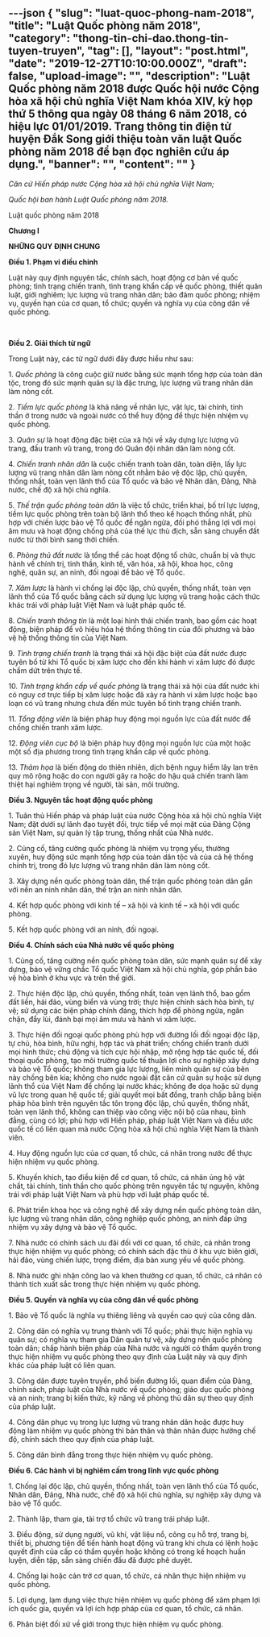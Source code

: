 ---json
{
    "slug": "luat-quoc-phong-nam-2018",
    "title": "Luật Quốc phòng năm 2018",
    "category": "thong-tin-chi-dao.thong-tin-tuyen-truyen",
    "tag": [],
    "layout": "post.html",
    "date": "2019-12-27T10:10:00.000Z",
    "draft": false,
    "upload-image": "",
    "description": "Luật Quốc phòng năm 2018 được Quốc hội nước Cộng hòa xã hội chủ nghĩa Việt Nam khóa XIV, kỳ họp thứ 5 thông qua ngày 08 tháng 6 năm 2018, có hiệu lực 01/01/2019. Trang thông tin điện tử huyện Đắk Song giới thiệu toàn văn luật Quốc phòng năm 2018 để bạn đọc nghiên cứu áp dụng.",
    "banner": "",
    "__content__": ""
}
---
<p><em>Căn cứ Hiến ph&aacute;p nước Cộng h&ograve;a x&atilde; hội chủ nghĩa Việt Nam;</em></p>

<p><em>Quốc hội ban h&agrave;nh Luật Quốc ph&ograve;ng năm 2018.</em></p>

<p>Luật quốc ph&ograve;ng năm 2018</p>

<p><strong>Chương I</strong></p>

<p><strong>NHỮNG QUY ĐỊNH CHUNG</strong></p>

<p><strong>Điều 1. Phạm vi điều chỉnh</strong></p>

<p>Luật n&agrave;y quy định nguy&ecirc;n tắc, ch&iacute;nh s&aacute;ch, hoạt động cơ bản về quốc ph&ograve;ng; t&igrave;nh trạng chiến tranh, t&igrave;nh trạng khẩn cấp về quốc ph&ograve;ng, thiết qu&acirc;n luật, giới nghi&ecirc;m; lực lượng vũ trang nh&acirc;n d&acirc;n; bảo đảm quốc ph&ograve;ng; nhiệm vụ, quyền hạn của cơ quan, tổ chức; quyền v&agrave; nghĩa vụ của c&ocirc;ng d&acirc;n về quốc ph&ograve;ng.</p>

<p>&nbsp;</p>

<p><strong>Điều 2. Giải th&iacute;ch từ ngữ</strong></p>

<p>Trong Luật n&agrave;y, c&aacute;c từ ngữ dưới đ&acirc;y được hiểu như sau:</p>

<p>1.&nbsp;<em>Quốc ph&ograve;ng&nbsp;</em>l&agrave; c&ocirc;ng cuộc giữ nước bằng sức mạnh tổng hợp của to&agrave;n d&acirc;n tộc, trong đ&oacute; sức mạnh qu&acirc;n sự l&agrave; đặc trưng, lực lượng vũ trang nh&acirc;n d&acirc;n l&agrave;m n&ograve;ng cốt.</p>

<p>2.&nbsp;<em>Tiềm lực quốc ph&ograve;ng&nbsp;</em>l&agrave; khả năng về nh&acirc;n lực,&nbsp;vật lực, t&agrave;i ch&iacute;nh, tinh thần&nbsp;ở trong nước v&agrave; ngo&agrave;i nước c&oacute; thể huy động để thực hiện nhiệm vụ quốc ph&ograve;ng.</p>

<p>3.&nbsp;<em>Qu&acirc;n sự&nbsp;</em>l&agrave; hoạt động đặc biệt của x&atilde; hội&nbsp;về x&acirc;y dựng lực lượng vũ trang,&nbsp;đấu tranh vũ trang,&nbsp;trong đ&oacute; Qu&acirc;n đội nh&acirc;n d&acirc;n l&agrave;m n&ograve;ng cốt.</p>

<p>4.&nbsp;<em>Chiến tranh nh&acirc;n d&acirc;n&nbsp;</em>l&agrave; cuộc chiến tranh to&agrave;n d&acirc;n, to&agrave;n diện, lấy lực lượng vũ trang nh&acirc;n d&acirc;n l&agrave;m n&ograve;ng cốt nhằm bảo vệ độc lập, chủ quyền, thống nhất, to&agrave;n vẹn l&atilde;nh thổ của Tổ quốc v&agrave;&nbsp;bảo vệ Nh&acirc;n d&acirc;n, Đảng, Nh&agrave; nước, chế độ x&atilde; hội chủ nghĩa.</p>

<p>5.&nbsp;<em>Thế trận quốc ph&ograve;ng to&agrave;n d&acirc;n&nbsp;</em>l&agrave; việc tổ chức, triển khai, bố tr&iacute; lực lượng, tiềm lực quốc ph&ograve;ng tr&ecirc;n to&agrave;n bộ l&atilde;nh thổ theo kế hoạch thống nhất, ph&ugrave; hợp với chiến lược bảo vệ Tổ quốc&nbsp;để<strong><em>&nbsp;</em></strong>ngăn ngừa, đối ph&oacute; thắng lợi với mọi &acirc;m mưu v&agrave; hoạt động chống ph&aacute; của thế lực th&ugrave; địch, sẵn s&agrave;ng chuyển đất nước từ thời b&igrave;nh sang thời chiến.</p>

<p>6.&nbsp;<em>Ph&ograve;ng thủ đất nước&nbsp;</em>l&agrave; tổng thể c&aacute;c hoạt động tổ chức, chuẩn bị v&agrave; thực h&agrave;nh về ch&iacute;nh trị, tinh thần, kinh tế, văn h&oacute;a, x&atilde; hội,&nbsp;khoa học, c&ocirc;ng nghệ,&nbsp;qu&acirc;n sự, an ninh, đối ngoại để bảo vệ Tổ quốc.</p>

<p>7.&nbsp;<em>X&acirc;m lược&nbsp;</em>l&agrave; h&agrave;nh vi chống lại độc lập, chủ quyền, thống nhất, to&agrave;n vẹn l&atilde;nh thổ của Tổ quốc bằng c&aacute;ch sử dụng lực lượng vũ trang hoặc c&aacute;ch thức kh&aacute;c tr&aacute;i với ph&aacute;p luật Việt Nam v&agrave; luật ph&aacute;p quốc tế.</p>

<p>8.&nbsp;<em>Chiến tranh th&ocirc;ng tin&nbsp;</em>l&agrave; một loại h&igrave;nh th&aacute;i chiến tranh, bao gồm c&aacute;c hoạt động, biện ph&aacute;p để v&ocirc; hiệu h&oacute;a hệ thống th&ocirc;ng tin của đối phương v&agrave; bảo vệ hệ thống th&ocirc;ng tin của Việt Nam.</p>

<p>9<em>.&nbsp;</em><em>T&igrave;nh trạng chiến tranh&nbsp;</em>l&agrave; trạng th&aacute;i x&atilde; hội đặc biệt của đất nước được tuy&ecirc;n bố từ khi Tổ quốc bị x&acirc;m lược cho đến khi h&agrave;nh vi x&acirc;m lược đ&oacute; được chấm dứt tr&ecirc;n thực tế.</p>

<p>10.&nbsp;<em>T&igrave;nh trạng khẩn cấp về quốc ph&ograve;ng&nbsp;</em>l&agrave; trạng th&aacute;i x&atilde; hội của đất nước khi c&oacute; nguy cơ trực tiếp bị x&acirc;m lược&nbsp;hoặc&nbsp;đ&atilde; xảy ra h&agrave;nh&nbsp;vi&nbsp;x&acirc;m lược hoặc bạo loạn c&oacute; vũ trang nhưng chưa đến mức tuy&ecirc;n bố t&igrave;nh trạng chiến tranh.</p>

<p>11.&nbsp;<em>Tổng động vi&ecirc;n&nbsp;</em>l&agrave; biện ph&aacute;p huy động mọi nguồn lực của đất nước để chống chiến tranh x&acirc;m lược.</p>

<p>12.&nbsp;<em>Động vi&ecirc;n cục bộ&nbsp;</em>l&agrave; biện ph&aacute;p huy động mọi nguồn lực của một hoặc một số địa phương trong t&igrave;nh trạng khẩn cấp về quốc ph&ograve;ng.</p>

<p>13.&nbsp;<em>Thảm họa&nbsp;</em>l&agrave; biến động do thi&ecirc;n nhi&ecirc;n, dịch bệnh nguy hiểm&nbsp;l&acirc;y lan tr&ecirc;n quy m&ocirc; rộng&nbsp;hoặc do con người g&acirc;y ra hoặc do hậu quả chiến tranh l&agrave;m thiệt hại nghi&ecirc;m trọng về người, t&agrave;i sản, m&ocirc;i trường.</p>

<p><strong>Điều 3. Nguy&ecirc;n tắc hoạt động quốc ph&ograve;ng</strong></p>

<p>1. Tu&acirc;n thủ Hiến ph&aacute;p v&agrave; ph&aacute;p luật của nước Cộng h&ograve;a x&atilde; hội chủ nghĩa Việt Nam; đặt dưới sự l&atilde;nh đạo tuyệt đối, trực tiếp về mọi mặt của Đảng Cộng sản Việt Nam, sự quản l&yacute; tập trung, thống nhất của Nh&agrave; nước.</p>

<p>2.&nbsp;Củng cố, tăng cường quốc ph&ograve;ng l&agrave; nhiệm vụ trọng yếu, thường xuy&ecirc;n,&nbsp;huy động sức mạnh tổng hợp của to&agrave;n d&acirc;n tộc v&agrave; của cả hệ thống ch&iacute;nh trị, trong đ&oacute; lực lượng vũ trang nh&acirc;n d&acirc;n l&agrave;m n&ograve;ng cốt.</p>

<p>3. X&acirc;y dựng nền quốc ph&ograve;ng to&agrave;n d&acirc;n, thế trận quốc ph&ograve;ng to&agrave;n d&acirc;n gắn với nền an ninh nh&acirc;n d&acirc;n, thế trận an ninh nh&acirc;n d&acirc;n.</p>

<p>4. Kết hợp quốc ph&ograve;ng với kinh tế &ndash; x&atilde; hội v&agrave; kinh tế &ndash; x&atilde; hội với quốc ph&ograve;ng.</p>

<p>5. Kết hợp quốc ph&ograve;ng với an ninh, đối ngoại.</p>

<p><strong>Điều 4. Ch&iacute;nh s&aacute;ch của Nh&agrave; nước về quốc ph&ograve;ng</strong></p>

<p>1. Củng cố, tăng cường nền quốc ph&ograve;ng to&agrave;n d&acirc;n,&nbsp;sức mạnh qu&acirc;n sự&nbsp;để x&acirc;y dựng, bảo vệ vững chắc Tổ quốc Việt Nam x&atilde; hội chủ nghĩa,&nbsp;g&oacute;p phần bảo vệ h&ograve;a b&igrave;nh ở khu vực v&agrave; tr&ecirc;n thế giới.</p>

<p>2. Thực hiện độc lập, chủ quyền, thống nhất, to&agrave;n vẹn l&atilde;nh thổ, bao gồm đất liền, hải đảo, v&ugrave;ng biển v&agrave; v&ugrave;ng trời; thực hiện ch&iacute;nh s&aacute;ch h&ograve;a b&igrave;nh, tự vệ;&nbsp;sử dụng c&aacute;c biện ph&aacute;p ch&iacute;nh đ&aacute;ng, th&iacute;ch hợp để ph&ograve;ng ngừa, ngăn chặn, đẩy l&ugrave;i,&nbsp;đ&aacute;nh bại mọi &acirc;m mưu v&agrave; h&agrave;nh vi x&acirc;m&nbsp;lược.</p>

<p>3. Thực hiện đối ngoại quốc ph&ograve;ng ph&ugrave; hợp với đường lối đối ngoại độc lập, tự chủ, h&ograve;a b&igrave;nh, hữu nghị, hợp t&aacute;c v&agrave; ph&aacute;t triển; chống chiến tranh dưới mọi h&igrave;nh thức; chủ động v&agrave; t&iacute;ch cực hội nhập, mở rộng hợp t&aacute;c quốc tế, đối thoại quốc ph&ograve;ng, tạo m&ocirc;i trường quốc tế thuận lợi cho sự nghiệp x&acirc;y dựng v&agrave; bảo vệ Tổ quốc; kh&ocirc;ng tham gia lực lượng, li&ecirc;n minh qu&acirc;n sự của b&ecirc;n n&agrave;y chống b&ecirc;n kia;&nbsp;kh&ocirc;ng cho nước ngo&agrave;i đặt căn cứ qu&acirc;n sự hoặc sử dụng l&atilde;nh thổ của Việt Nam để chống lại nước kh&aacute;c; kh&ocirc;ng đe dọa hoặc sử dụng vũ lực trong quan hệ quốc tế; giải quyết mọi bất đồng, tranh chấp bằng biện ph&aacute;p h&ograve;a b&igrave;nh tr&ecirc;n nguy&ecirc;n tắc t&ocirc;n trọng độc lập, chủ quyền, thống nhất, to&agrave;n vẹn l&atilde;nh thổ,&nbsp;kh&ocirc;ng can thiệp v&agrave;o c&ocirc;ng việc nội bộ của nhau, b&igrave;nh đẳng, c&ugrave;ng c&oacute; lợi;&nbsp;ph&ugrave; hợp với Hiến ph&aacute;p, ph&aacute;p luật Việt Nam v&agrave; điều ước quốc tế c&oacute; li&ecirc;n quan m&agrave; nước Cộng h&ograve;a x&atilde; hội chủ nghĩa Việt Nam l&agrave; th&agrave;nh vi&ecirc;n.</p>

<p>4. Huy động nguồn lực của cơ quan, tổ chức, c&aacute; nh&acirc;n trong nước để thực hiện nhiệm vụ quốc ph&ograve;ng.</p>

<p>5. Khuyến kh&iacute;ch, tạo điều kiện để cơ quan, tổ chức, c&aacute; nh&acirc;n ủng hộ vật chất, t&agrave;i ch&iacute;nh, tinh thần cho quốc ph&ograve;ng tr&ecirc;n nguy&ecirc;n tắc tự nguyện, kh&ocirc;ng tr&aacute;i với ph&aacute;p luật Việt Nam v&agrave; ph&ugrave; hợp với luật ph&aacute;p quốc tế.</p>

<p>6. Ph&aacute;t triển khoa học v&agrave; c&ocirc;ng nghệ để x&acirc;y dựng nền quốc ph&ograve;ng to&agrave;n d&acirc;n, lực lượng vũ trang nh&acirc;n d&acirc;n, c&ocirc;ng nghiệp quốc ph&ograve;ng, an ninh đ&aacute;p ứng nhiệm vụ x&acirc;y dựng v&agrave; bảo vệ Tổ quốc.</p>

<p>7. Nh&agrave; nước c&oacute; ch&iacute;nh s&aacute;ch ưu đ&atilde;i đối với cơ quan, tổ chức, c&aacute; nh&acirc;n trong thực hiện nhiệm vụ quốc ph&ograve;ng; c&oacute; ch&iacute;nh s&aacute;ch đặc th&ugrave; ở khu vực bi&ecirc;n giới, hải đảo, v&ugrave;ng chiến lược, trọng điểm, địa b&agrave;n xung yếu về quốc ph&ograve;ng.</p>

<p>8. Nh&agrave; nước ghi nhận c&ocirc;ng lao v&agrave; khen thưởng cơ quan, tổ chức, c&aacute; nh&acirc;n c&oacute; th&agrave;nh t&iacute;ch xuất sắc trong thực hiện nhiệm vụ quốc ph&ograve;ng.</p>

<p><strong>Điều 5. Quyền v&agrave; nghĩa vụ của c&ocirc;ng d&acirc;n về quốc ph&ograve;ng</strong></p>

<p>1. Bảo vệ Tổ quốc l&agrave; nghĩa vụ thi&ecirc;ng li&ecirc;ng v&agrave; quyền cao qu&yacute; của c&ocirc;ng d&acirc;n.</p>

<p>2. C&ocirc;ng d&acirc;n c&oacute; nghĩa vụ trung th&agrave;nh với Tổ quốc; phải thực hiện nghĩa vụ qu&acirc;n sự; c&oacute; nghĩa vụ tham gia D&acirc;n qu&acirc;n tự vệ, x&acirc;y dựng nền quốc ph&ograve;ng to&agrave;n d&acirc;n; chấp h&agrave;nh biện ph&aacute;p của Nh&agrave; nước v&agrave; người c&oacute; thẩm quyền trong thực hiện nhiệm vụ quốc ph&ograve;ng theo quy định của Luật n&agrave;y v&agrave; quy định kh&aacute;c của ph&aacute;p luật c&oacute;<strong><em>&nbsp;</em></strong>li&ecirc;n quan.</p>

<p>3. C&ocirc;ng d&acirc;n được tuy&ecirc;n truyền, phổ biến đường lối, quan điểm của Đảng, ch&iacute;nh s&aacute;ch, ph&aacute;p luật của Nh&agrave; nước về quốc ph&ograve;ng; gi&aacute;o dục quốc ph&ograve;ng v&agrave; an ninh; trang bị kiến thức, kỹ năng về ph&ograve;ng thủ d&acirc;n sự theo quy định của ph&aacute;p luật.</p>

<p>4. C&ocirc;ng d&acirc;n phục vụ trong lực lượng vũ trang nh&acirc;n d&acirc;n hoặc được huy động l&agrave;m nhiệm vụ quốc ph&ograve;ng th&igrave; bản th&acirc;n v&agrave; th&acirc;n nh&acirc;n được hưởng chế độ, ch&iacute;nh s&aacute;ch theo quy định của ph&aacute;p luật.</p>

<p>5. C&ocirc;ng d&acirc;n b&igrave;nh đẳng trong thực hiện nhiệm vụ quốc ph&ograve;ng.</p>

<p><strong>Điều 6. C&aacute;c h&agrave;nh vi bị nghi&ecirc;m cấm trong lĩnh vực quốc ph&ograve;ng</strong></p>

<p>1. Chống lại độc lập, chủ quyền, thống nhất, to&agrave;n vẹn l&atilde;nh thổ của Tổ quốc, Nh&acirc;n d&acirc;n, Đảng, Nh&agrave; nước, chế độ x&atilde; hội chủ nghĩa, sự nghiệp x&acirc;y dựng v&agrave; bảo vệ Tổ quốc.</p>

<p>2. Th&agrave;nh lập, tham gia, t&agrave;i trợ tổ chức vũ trang tr&aacute;i ph&aacute;p luật.</p>

<p>3. Điều động, sử dụng người, vũ kh&iacute;, vật liệu nổ, c&ocirc;ng cụ hỗ trợ, trang bị, thiết bị, phương tiện để tiến h&agrave;nh hoạt động vũ trang khi chưa c&oacute; lệnh hoặc quyết định của cấp c&oacute; thẩm quyền hoặc kh&ocirc;ng c&oacute; trong kế hoạch huấn luyện, diễn tập, sẵn s&agrave;ng chiến đấu đ&atilde; được ph&ecirc; duyệt.</p>

<p>4. Chống lại hoặc cản trở cơ quan, tổ chức, c&aacute; nh&acirc;n thực hiện nhiệm vụ quốc ph&ograve;ng.</p>

<p>5. Lợi dụng, lạm dụng việc thực hiện nhiệm vụ quốc ph&ograve;ng để x&acirc;m phạm lợi &iacute;ch quốc gia, quyền v&agrave; lợi &iacute;ch hợp ph&aacute;p của cơ quan, tổ chức, c&aacute; nh&acirc;n.</p>

<p>6.&nbsp;Ph&acirc;n biệt đối xử về giới trong thực hiện nhiệm vụ quốc ph&ograve;ng.</p>
